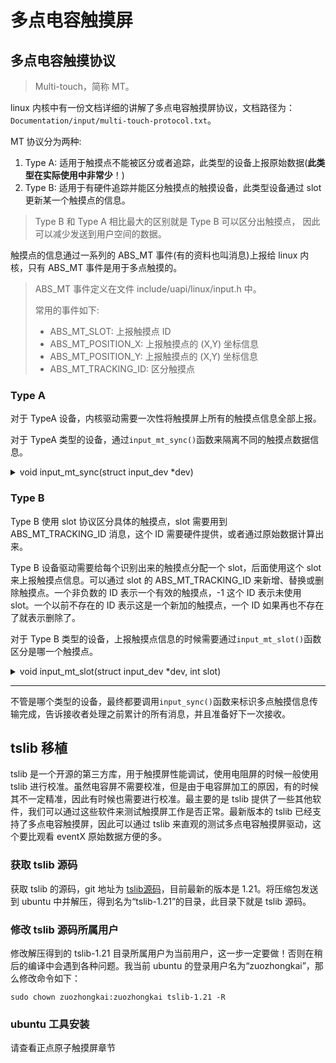 # 多点电容触摸屏

## 多点电容触摸协议

>Multi-touch，简称 MT。

linux 内核中有一份文档详细的讲解了多点电容触摸屏协议，文档路径为：`Documentation/input/multi-touch-protocol.txt`。

MT 协议分为两种:

1. Type A: 适用于触摸点不能被区分或者追踪，此类型的设备上报原始数据(**此类型在实际使用中非常少**！)
2. Type B: 适用于有硬件追踪并能区分触摸点的触摸设备，此类型设备通过 slot 更新某一个触摸点的信息。

>Type B 和 Type A 相比最大的区别就是 Type B 可以区分出触摸点， 因此可以减少发送到用户空间的数据。

触摸点的信息通过一系列的 ABS_MT 事件(有的资料也叫消息)上报给 linux 内核，只有 ABS_MT 事件是用于多点触摸的。
>ABS_MT 事件定义在文件 include/uapi/linux/input.h 中。
>
>常用的事件如下:
>
>- ABS_MT_SLOT:        上报触摸点 ID
>- ABS_MT_POSITION_X:  上报触摸点的 (X,Y) 坐标信息
>- ABS_MT_POSITION_Y:  上报触摸点的 (X,Y) 坐标信息
>- ABS_MT_TRACKING_ID: 区分触摸点

### Type A

对于 TypeA 设备，内核驱动需要一次性将触摸屏上所有的触摸点信息全部上报。

对于 TypeA 类型的设备，通过`input_mt_sync()`函数来隔离不同的触摸点数据信息。
<details>
  <summary>void input_mt_sync(struct input_dev *dev)</summary>
  此函数只要一个参数，类型为 input_dev，用于指定具体的 input_dev 设备。input_mt_sync()函数会触发 SYN_MT_REPORT 事件，此事件会通知接收者获取当前触摸数据，并且准备接收下一个触摸点数据。
</details>

### Type B

Type B 使用 slot 协议区分具体的触摸点，slot 需要用到 ABS_MT_TRACKING_ID 消息，这个 ID 需要硬件提供，或者通过原始数据计算出来。

Type B 设备驱动需要给每个识别出来的触摸点分配一个 slot，后面使用这个 slot 来上报触摸点信息。可以通过 slot 的 ABS_MT_TRACKING_ID 来新增、替换或删除触摸点。一个非负数的 ID 表示一个有效的触摸点，-1 这个 ID 表示未使用 slot。一个以前不存在的 ID 表示这是一个新加的触摸点，一个 ID 如果再也不存在了就表示删除了。

对于 Type B 类型的设备，上报触摸点信息的时候需要通过`input_mt_slot()`函数区分是哪一个触摸点。
<details>
  <summary>void input_mt_slot(struct input_dev *dev, int slot)</summary>
  此函数有两个参数，第一个参数是 input_dev 设备，第二个参数 slot 用于指定当前上报的是哪个触摸点信息。input_mt_slot()函数会触发 ABS_MT_SLOT 事件，此事件会告诉接收者当前
  正在更新的是哪个触摸点(slot)的数据。
</details>

---

不管是哪个类型的设备，最终都要调用`input_sync()`函数来标识多点触摸信息传输完成，告诉接收者处理之前累计的所有消息，并且准备好下一次接收。

## tslib 移植

tslib 是一个开源的第三方库，用于触摸屏性能调试，使用电阻屏的时候一般使用 tslib 进行校准。虽然电容屏不需要校准，但是由于电容屏加工的原因，有的时候其不一定精准，因此有时候也需要进行校准。最主要的是 tslib 提供了一些其他软件，我们可以通过这些软件来测试触摸屏工作是否正常。最新版本的 tslib 已经支持了多点电容触摸屏，因此可以通过 tslib 来直观的测试多点电容触摸屏驱动，这个要比观看 eventX 原始数据方便的多。

### 获取 tslib 源码

获取 tslib 的源码，git 地址为 [tslib源码](https://github.com/kergoth/tslib)，目前最新的版本是 1.21。将压缩包发送到 ubuntu 中并解压，得到名为“tslib-1.21”的目录，此目录下就是 tslib 源码。

### 修改 tslib 源码所属用户

修改解压得到的 tslib-1.21 目录所属用户为当前用户，这一步一定要做！否则在稍后的编译中会遇到各种问题。我当前 ubuntu 的登录用户名为“zuozhongkai”，那么修改命令如下：

```shell
sudo chown zuozhongkai:zuozhongkai tslib-1.21 -R
```

### ubuntu 工具安装

请查看正点原子触摸屏章节

